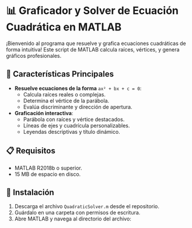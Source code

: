 # 📊 Graficador y Solver de Ecuación Cuadrática en MATLAB

¡Bienvenido al programa que resuelve y grafica ecuaciones cuadráticas de forma intuitiva! Este script de MATLAB calcula raíces, vértices, y genera gráficos profesionales.

## 🚀 Características Principales
- **Resuelve ecuaciones de la forma** `ax² + bx + c = 0`:
  - Calcula raíces reales o complejas.
  - Determina el vértice de la parábola.
  - Evalúa discriminante y dirección de apertura.
- **Graficación interactiva**:
  - Parábola con raíces y vértice destacados.
  - Líneas de ejes y cuadrícula personalizables.
  - Leyendas descriptivas y título dinámico.

## 📋 Requisitos
- MATLAB R2018b o superior.
- 15 MB de espacio en disco.

## 🔧 Instalación
1. Descarga el archivo `QuadraticSolver.m` desde el repositorio.
2. Guárdalo en una carpeta con permisos de escritura.
3. Abre MATLAB y navega al directorio del archivo: